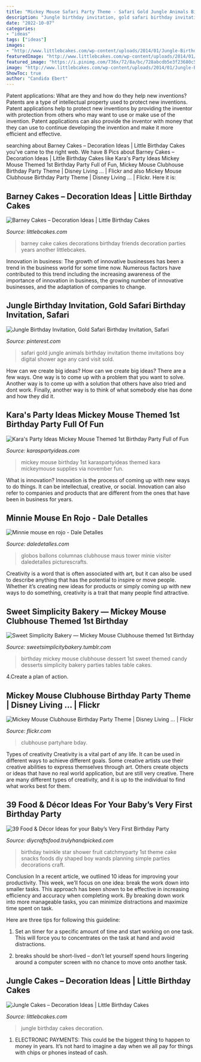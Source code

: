```yaml
---
title: "Mickey Mouse Safari Party Theme - Safari Gold Jungle Animals Birthday Invitation Theme Invitations Boy Digital Shower Age Any Card Visit Sold"
description: "Jungle birthday invitation, gold safari birthday invitation, safari"
date: "2022-10-07"
categories:
- "ideas"
tags: ["ideas"]
images:
- "http://www.littlebcakes.com/wp-content/uploads/2014/01/Jungle-Birthday-Cakes.jpg"
featuredImage: "http://www.littlebcakes.com/wp-content/uploads/2014/01/Jungle-Birthday-Cakes.jpg"
featured_image: "https://i.pinimg.com/736x/72/8a/bc/728abcdb5e3f23680c596595c7143e0c.jpg"
image: "http://www.littlebcakes.com/wp-content/uploads/2014/01/Jungle-Birthday-Cakes.jpg"
ShowToc: true
author: "Candida Ebert"
---
```



Patent applications: What are they and how do they help new inventions?
Patents are a type of intellectual property used to protect new inventions. Patent applications help to protect new inventions by providing the inventor with protection from others who may want to use or make use of the invention. Patent applications can also provide the inventor with money that they can use to continue developing the invention and make it more efficient and effective.

	

		
searching about Barney Cakes – Decoration Ideas | Little Birthday Cakes you've came to the right web. We have 8 Pics about Barney Cakes – Decoration Ideas | Little Birthday Cakes like Kara&#039;s Party Ideas Mickey Mouse Themed 1st Birthday Party Full of Fun, Mickey Mouse Clubhouse Birthday Party Theme | Disney Living … | Flickr and also Mickey Mouse Clubhouse Birthday Party Theme | Disney Living … | Flickr. Here it is:
		
    
## Barney Cakes – Decoration Ideas | Little Birthday Cakes

<img loading=lazy src="http://www.littlebcakes.com/wp-content/uploads/2014/01/Barney-Cake-Decorations.jpg" onerror="this.onerror=null;this.src='https://tse4.mm.bing.net/th?id=OIP.eihZhpdZ9wgjSz0v047bnQHaIF&amp;pid=15.1';" alt="Barney Cakes – Decoration Ideas | Little Birthday Cakes">

_Source: littlebcakes.com_

>barney cake cakes decorations birthday friends decoration parties years another littlebcakes. 

	

Innovation in business:
The growth of innovative businesses has been a trend in the business world for some time now. Numerous factors have contributed to this trend including the increasing awareness of the importance of innovation in business, the growing number of innovative businesses, and the adaptation of companies to change.

    
## Jungle Birthday Invitation, Gold Safari Birthday Invitation, Safari

<img loading=lazy src="https://i.pinimg.com/736x/72/8a/bc/728abcdb5e3f23680c596595c7143e0c.jpg" onerror="this.onerror=null;this.src='https://tse4.mm.bing.net/th?id=OIP.AHOqFX2vFzTrWhVNCBnEMgHaKX&amp;pid=15.1';" alt="Jungle Birthday Invitation, Gold Safari Birthday Invitation, Safari">

_Source: pinterest.com_

>safari gold jungle animals birthday invitation theme invitations boy digital shower age any card visit sold. 

	

How can we create big ideas?
How can we create big ideas? There are a few ways. One way is to come up with a problem that you want to solve. Another way is to come up with a solution that others have also tried and dont work. Finally, another way is to think of what somebody else has done and how they did it.

    
## Kara&#039;s Party Ideas Mickey Mouse Themed 1st Birthday Party Full Of Fun

<img loading=lazy src="http://karaspartyideas.com/wp-content/uploads/2013/11/mickey-14.jpg" onerror="this.onerror=null;this.src='https://tse3.mm.bing.net/th?id=OIP.YsviyzZdgDvOROXoKliF6QHaLI&amp;pid=15.1';" alt="Kara&#039;s Party Ideas Mickey Mouse Themed 1st Birthday Party Full of Fun">

_Source: karaspartyideas.com_

>mickey mouse birthday 1st karaspartyideas themed kara mickeymouse supplies via november fun. 

	

What is innovation?
Innovation is the process of coming up with new ways to do things. It can be intellectual, creative, or social. Innovation can also refer to companies and products that are different from the ones that have been in business for years.

    
## Minnie Mouse En Rojo - Dale Detalles

<img loading=lazy src="https://i0.wp.com/www.daledetalles.com/wp-content/uploads/2016/04/minnie-rojo15.jpg" onerror="this.onerror=null;this.src='https://tse3.mm.bing.net/th?id=OIP.jnxU-2Z94k2s4A5Hc--ffAHaJ4&amp;pid=15.1';" alt="Minnie mouse en rojo - Dale Detalles">

_Source: daledetalles.com_

>globos ballons columnas clubhouse maus tower minie visiter daledetalles picturescrafts. 

	

Creativity is a word that is often associated with art, but it can also be used to describe anything that has the potential to inspire or move people. Whether it’s creating new ideas for products or simply coming up with new ways to do something, creativity is a trait that many people find attractive.

    
## Sweet Simplicity Bakery — Mickey Mouse Clubhouse Themed 1st Birthday

<img loading=lazy src="https://66.media.tumblr.com/f0d38ca98ebe60344c528a96a88ce1a3/tumblr_n7ski2Mfuv1ty8ibio6_1280.jpg" onerror="this.onerror=null;this.src='https://tse2.mm.bing.net/th?id=OIP.bsNebzgbDMMeAA58pEidLQHaLH&amp;pid=15.1';" alt="Sweet Simplicity Bakery — Mickey Mouse Clubhouse themed 1st Birthday">

_Source: sweetsimplicitybakery.tumblr.com_

>birthday mickey mouse clubhouse dessert 1st sweet themed candy desserts simplicity bakery parties tables table cakes. 

	

4.Create a plan of action.

    
## Mickey Mouse Clubhouse Birthday Party Theme | Disney Living … | Flickr

<img loading=lazy src="https://c1.staticflickr.com/7/6074/6091354563_b1d1a02702_b.jpg" onerror="this.onerror=null;this.src='https://tse2.mm.bing.net/th?id=OIP.YnM96LSAHldlxQl5fjcyXwHaLG&amp;pid=15.1';" alt="Mickey Mouse Clubhouse Birthday Party Theme | Disney Living … | Flickr">

_Source: flickr.com_

>clubhouse partyhare bday. 

	

Types of creativity
Creativity is a vital part of any life. It can be used in different ways to achieve different goals. Some creative artists use their creative abilities to express themselves through art. Others create objects or ideas that have no real world application, but are still very creative. There are many different types of creativity, and it is up to the individual to find what works best for them.

    
## 39 Food &amp; Décor Ideas For Your Baby’s Very First Birthday Party

<img loading=lazy src="https://diycraftsfood.trulyhandpicked.com/wp-content/uploads/2016/04/1st-birthday-party_h4.jpg" onerror="this.onerror=null;this.src='https://tse1.mm.bing.net/th?id=OIP.IuahjgOoprkOhWOWVrriQwHaLG&amp;pid=15.1';" alt="39 Food &amp; Décor Ideas for your Baby’s Very First Birthday Party">

_Source: diycraftsfood.trulyhandpicked.com_

>birthday twinkle star shower fruit catchmyparty 1st theme cake snacks foods diy shaped boy wands planning simple parties decorations craft. 

	

Conclusion
In a recent article, we outlined 10 ideas for improving your productivity. This week, we’ll focus on one idea: break the work down into smaller tasks.
This approach has been shown to be effective in increasing efficiency and accuracy when completing work. By breaking down work into more manageable tasks, you can minimize distractions and maximize time spent on task.

Here are three tips for following this guideline:

1) Set an timer for a specific amount of time and start working on one task. This will force you to concentrates on the task at hand and avoid distractions.

2) breaks should be short-lived – don’t let yourself spend hours lingering around a computer screen with no chance to move onto another task.

    
## Jungle Cakes – Decoration Ideas | Little Birthday Cakes

<img loading=lazy src="http://www.littlebcakes.com/wp-content/uploads/2014/01/Jungle-Birthday-Cakes.jpg" onerror="this.onerror=null;this.src='https://tse1.mm.bing.net/th?id=OIP.fg4Lqna3SZXRuRJgGUzAqAHaJ4&amp;pid=15.1';" alt="Jungle Cakes – Decoration Ideas | Little Birthday Cakes">

_Source: littlebcakes.com_

>jungle birthday cakes decoration. 

	

1. ELECTRONIC PAYMENTS: This could be the biggest thing to happen to money in years. It’s not hard to imagine a day when we all pay for things with chips or phones instead of cash. 

